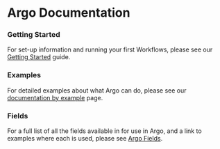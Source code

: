 # Argo Documentation

### Getting Started

For set-up information and running your first Workflows, please see our [Getting Started](quick-start.md) guide.

### Examples

For detailed examples about what Argo can do, please see our [documentation by example](https://argoproj.github.io/argo/examples/) page.

### Fields

For a full list of all the fields available in for use in Argo, and a link to examples where each is used, please see [Argo Fields](fields.md).
